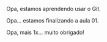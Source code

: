 Opa, estamos aprendendo usar o Git.

Opa... estamos finalizando a aula 01.


Opa, mais 1x... muito obrigado!
